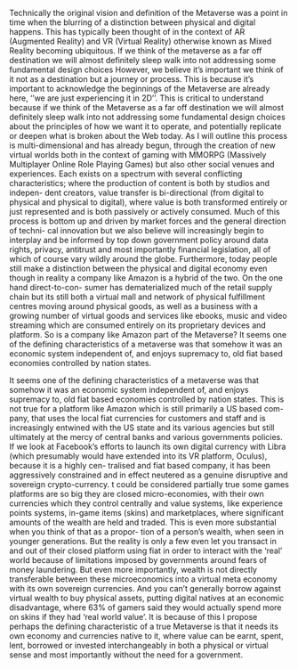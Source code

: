 
Technically the original vision and definition of the Metaverse was a point in time when the blurring of a distinction between physical and digital happens. This has typically been thought of in the context of AR (Augmented Reality) and VR (Virtual Reality) otherwise known as Mixed Reality becoming ubiquitous.
If we think of the metaverse as a far off destination we will almost definitely sleep walk into not addressing some fundamental design choices
However, we believe it’s important we think of it not as a destination but a journey or process. This is because it’s important to acknowledge the beginnings of the Metaverse are already here, ‘’we are just experiencing it in 2D’’. This is critical to understand because if we think of the Metaverse as a far off destination we will almost definitely sleep walk into not addressing some fundamental design choices about the principles of how we want it to operate, and potentially replicate or deepen what is broken about the Web today.
As I will outline this process is multi-dimensional and has already begun, through the creation of new virtual worlds both in the context of gaming with MMORPG (Massively Multiplayer Online Role Playing Games) but also other social venues and experiences. Each exists on a spectrum with several conflicting characteristics; where the production of content is both by studios and indepen- dent creators, value transfer is bi-directional (from digital to physical and physical to digital), where value is both transformed entirely or just represented and is both passively or actively consumed. Much of this process is bottom up and driven by market forces and the general direction of techni- cal innovation but we also believe will increasingly begin to interplay and be informed by top down government policy around data rights, privacy, antitrust and most importantly financial legislation, all of which of course vary wildly around the globe.
Furthermore, today people still make a distinction between the physical and digital economy even though in reality a company like Amazon is a hybrid of the two. On the one hand direct-to-con- sumer has dematerialized much of the retail supply chain but its still both a virtual mall and network of physical fulfillment centres moving around physical goods, as well as a business with a growing number of virtual goods and services like ebooks, music and video streaming which are consumed entirely on its proprietary devices and platform. So is a company like Amazon part of the Metaverse?
It seems one of the defining characteristics of a metaverse was that somehow it was an economic system independent of, and enjoys supremacy to, old fiat based economies controlled by nation states.

It seems one of the defining characteristics of a metaverse was that somehow it was an economic system independent of, and enjoys supremacy to, old fiat based economies controlled by nation states. This is not true for a platform like Amazon which is still primarily a US based com- pany, that uses the local fiat currencies for customers and staff and is increasingly entwined with the US state and its various agencies but still ultimately at the mercy of central banks and various governments policies. If we look at Facebook’s efforts to launch its own digital currency with Libra (which presumably would have extended into its VR platform, Oculus), because it is a highly cen- tralised and fiat based company, it has been aggressively constrained and in effect neutered as a genuine disruptive and sovereign crypto-currency.
t could be considered partially true some games platforms are so big they are closed micro-economies, with their own currencies which they control centrally and value systems, like experience points systems, in-game items (skins) and marketplaces, where significant amounts of the wealth are held and traded. This is even more substantial when you think of that as a propor- tion of a person’s wealth, when seen in younger generations. But the reality is only a few even let you transact in and out of their closed platform using fiat in order to interact with the ‘real’ world because of limitations imposed by governments around fears of money laundering. But even more importantly, wealth is not directly transferable between these microeconomics into a virtual meta economy with its own sovereign currencies. And you can’t generally borrow against virtual wealth to buy physical assets, putting digital natives at an economic disadvantage, where 63% of gamers said they would actually spend more on skins if they had ‘real world value’.
It is because of this I propose perhaps the defining characteristic of a true Metaverse is that it needs its own economy and currencies native to it, where value can be earnt, spent, lent, borrowed or invested interchangeably in both a physical or virtual sense and most importantly without the need for a government.

